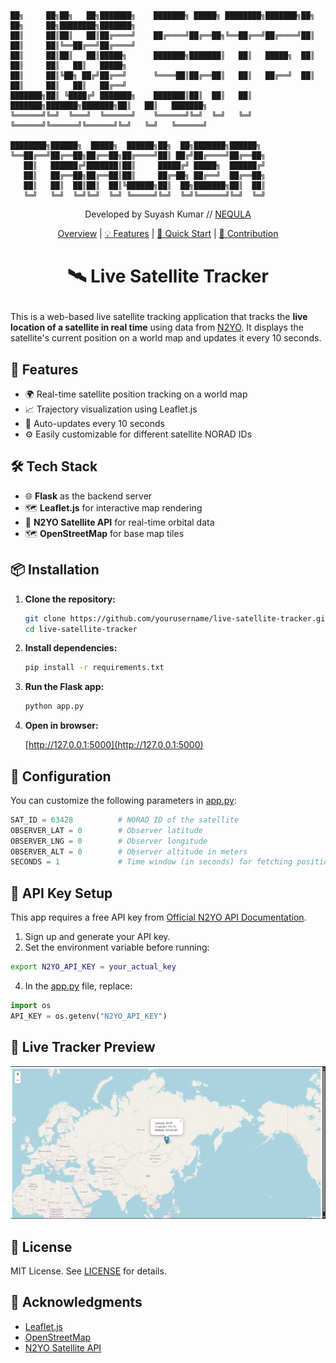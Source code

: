 ```
██╗     ██╗██╗   ██╗███████╗    ███████╗ █████╗ ████████╗███████╗██╗     ██╗     ██╗████████╗███████╗
██║     ██║██║   ██║██╔════╝    ██╔════╝██╔══██╗╚══██╔══╝██╔════╝██║     ██║     ██║╚══██╔══╝██╔════╝
██║     ██║██║   ██║█████╗      ███████╗███████║   ██║   █████╗  ██║     ██║     ██║   ██║   █████╗  
██║     ██║╚██╗ ██╔╝██╔══╝      ╚════██║██╔══██║   ██║   ██╔══╝  ██║     ██║     ██║   ██║   ██╔══╝  
███████╗██║ ╚████╔╝ ███████╗    ███████║██║  ██║   ██║   ███████╗███████╗███████╗██║   ██║   ███████╗
╚══════╝╚═╝  ╚═══╝  ╚══════╝    ╚══════╝╚═╝  ╚═╝   ╚═╝   ╚══════╝╚══════╝╚══════╝╚═╝   ╚═╝   ╚══════╝
                                                                                                     
████████╗██████╗  █████╗  ██████╗██╗  ██╗███████╗██████╗ 
╚══██╔══╝██╔══██╗██╔══██╗██╔════╝██║ ██╔╝██╔════╝██╔══██╗
   ██║   ██████╔╝███████║██║     █████╔╝ █████╗  ██████╔╝
   ██║   ██╔══██╗██╔══██║██║     ██╔═██╗ ██╔══╝  ██╔══██╗
   ██║   ██║  ██║██║  ██║╚██████╗██║  ██╗███████╗██║  ██║
   ╚═╝   ╚═╝  ╚═╝╚═╝  ╚═╝ ╚═════╝╚═╝  ╚═╝╚══════╝╚═╝  ╚═╝
```
<p align="center">Developed by Suyash Kumar // <a href="https://github.com/NEQULA-io">NEQULA</a></p>

<p align="center">
  <a href="#-🅣-thinkpad-fan-control-with-thinkfan">Overview</a> |
  <a href="#-features">💡 Features</a> |
  <a href="#-quick-start">🚀 Quick Start</a> |
  <a href="#-contribution">🤝 Contribution</a>
</p>

# <p align="center">🛰️ Live Satellite Tracker</p>

This is a web-based live satellite tracking application that tracks the **live location of a satellite in real time** using data from [N2YO](https://www.n2yo.com/). It displays the satellite's current position on a world map and updates it every 10 seconds.


## 🚀 Features

- 🌍 Real-time satellite position tracking on a world map
- 📈 Trajectory visualization using Leaflet.js
- 🔄 Auto-updates every 10 seconds
- ⚙️ Easily customizable for different satellite NORAD IDs


## 🛠️ Tech Stack

- 🌐 **Flask** as the backend server
- 🗺 **Leaflet.js** for interactive map rendering
- 📡 **N2YO Satellite API** for real-time orbital data
- 🗺️ **OpenStreetMap** for base map tiles


## 📦 Installation

1. **Clone the repository:**

   ```bash
   git clone https://github.com/yourusername/live-satellite-tracker.git
   cd live-satellite-tracker
   ```
   
2. **Install dependencies:**

   ```bash
   pip install -r requirements.txt
   ```

4. **Run the Flask app:**

   ```bash
   python app.py
   ```

5. **Open in browser:**

   [http://127.0.0.1:5000](http://127.0.0.1:5000)


## 🔧 Configuration

You can customize the following parameters in [app.py](app.py):
   
```python
SAT_ID = 63428          # NORAD ID of the satellite
OBSERVER_LAT = 0        # Observer latitude
OBSERVER_LNG = 0        # Observer longitude
OBSERVER_ALT = 0        # Observer altitude in meters
SECONDS = 1             # Time window (in seconds) for fetching position data
```


## 🔐 API Key Setup

This app requires a free API key from [Official N2YO API Documentation](https://www.n2yo.com/api/).

1. Sign up and generate your API key.
2. Set the environment variable before running:
```bash
export N2YO_API_KEY = your_actual_key
```
4. In the [app.py](app.py) file, replace:
```python
import os
API_KEY = os.getenv("N2YO_API_KEY")
```


## 🔮 Live Tracker Preview

   ![Live Tracker Preview](live_satellite_tracker.png)


## 📜 License

MIT License. See [LICENSE](LICENSE) for details.


## 🙏 Acknowledgments

 - [Leaflet.js](https://leafletjs.com/)
 - [OpenStreetMap](https://www.openstreetmap.org/)
 - [N2YO Satellite API](https://www.n2yo.com/api/)
